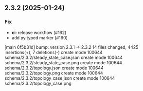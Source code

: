 ## 2.3.2 (2025-01-24)

### Fix

- **ci**: release workflow (#162)
- add py.typed marker (#160)

[main 6f5b31d] bump: version 2.3.1 → 2.3.2
 14 files changed, 4425 insertions(+), 7 deletions(-)
 create mode 100644 schema/2.3.2/steady_state_case.json
 create mode 100644 schema/2.3.2/steady_state_case.png
 create mode 100644 schema/2.3.2/topology.json
 create mode 100644 schema/2.3.2/topology.png
 create mode 100644 schema/2.3.2/topology_case.json
 create mode 100644 schema/2.3.2/topology_case.png

